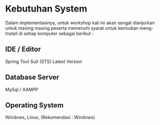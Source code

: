 # Kebutuhan System

Dalam implementasinya, untuk workshop kali ini akan sangat dianjurkan untuk masing masing peserta memenuhi syarat untuk kemudian meng-Install di setiap komputer sebagai berikut :

## IDE / Editor

Spring Tool Suit \(STS\) Latest Version

## Database Server

MySql / XAMPP

## Operating System

Windows, Linux, \(Rekomendasi : Windows\)



